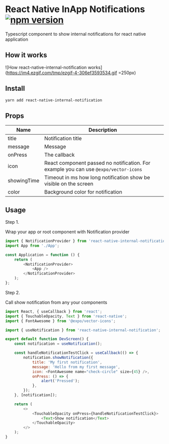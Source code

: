 # React Native InApp Notifications [![npm version](https://badge.fury.io/js/react-native-internal-notification.svg)](https://badge.fury.io/js/react-native-internal-notification)

Typescript component to show internal notifications for react native application

## How it works

![How react-native-internal-notification works](https://im4.ezgif.com/tmp/ezgif-4-306ef3593534.gif =250px)

## Install

```bash
yarn add react-native-internal-notification
```

## Props

| Name        | Description                                                                          |
| ----------- | ------------------------------------------------------------------------------------ |
| title       | Notification title                                                                   |
| message     | Message                                                                              |
| onPress     | The callback                                                                         |
| icon        | React component passed no notification. For example you can use `@expo/vector-icons` |
| showingTime | Timeout in ms how long notification show be visible on the screen                    |
| color       | Background color for notification                                                    |

## Usage

Step 1.

Wrap your app or root component with Notification provider

```javascript
import { NotificationProvider } from 'react-native-internal-notification';
import App from './App';

const Application = function () {
    return (
        <NotificationProvider>
            <App />
        </NotificationProvider>
    );
};
```

Step 2.

Call show notification from any your components

```javascript
import React, { useCallback } from 'react';
import { TouchableOpacity, Text } from 'react-native';
import { FontAwesome } from '@expo/vector-icons';

import { useNotification } from 'react-native-internal-notification';

export default function DevScreen() {
    const notification = useNotification();

    const handleNotificationTestClick = useCallback(() => {
        notification.showNotification({
            title: 'My first notification',
            message: 'Hello from my first message',
            icon: <FontAwesome name="check-circle" size={45} />,
            onPress: () => {
                alert('Pressed');
            },
        });
    }, [notification]);

    return (
        <>
            <TouchableOpacity onPress={handleNotificationTestClick}>
                <Text>Show notification</Text>
            </TouchableOpacity>
        </>
    );
}
```
